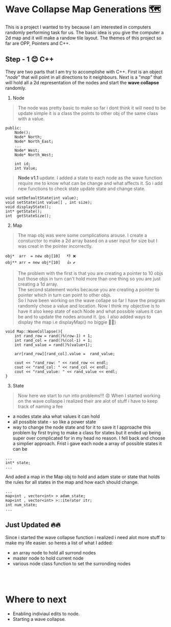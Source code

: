 # Wave Collapse Map Generations 🗺

This is a project I wanted to try because I am interested in computers randomly performing task for us. The basic idea is you give the computer a 2d map and it will make a randow tile layout. The themes of this project so far are OPP, Pointers and C++.

## Step - 1 😊 C++ 
They are two parts that I am try to accomplishe with C++. First is an object "*node*" that will point in all directions to it neighbours. Next is a "*map*" that will hold all a 2d representation of the nodes and start the **wave collapse** randomly.

1. Node 
>The node was pretty basic to make so far i dont think it will need to be update simple it is a class the points to other obj of the same class with a value. 

```
public:
    Node();
    Node* North;
    Node* North_East;
    ...
    Node* West;
    Node* North_West;
    
    int id;    
    int Value;           
```

> **Node v1.1** update. I added a state to each node as the wave function require me to know what can be change and what affects it. So i add new functions to check state update state and change state.
```
void setDefaultState(int value);
void setState(int value[] , int size);
void displayState();
int* getState();
int  getStateSize();

```

2. Map
>The map obj was were some complications arouse. I create a consturctor to make a 2d array based on a user input for size but I was creat in the pointer incorrectly.</br>
```
obj*  arr  = new obj[10]   👎 ❌ 
obj** arr = new obj*[10]   👍 ✔
```
>The problem with the first is that you are creating a pointer to 10 objs but those objs in turn can't hold more than one thing so you are just creating a 1d array.</br>
The second statement works because you are creating a pointer to pointer which in turn can point to other objs.</br>
So I have been working on the wave collape so far I have the program randomly chose a value and location. Now I think my objective is to have it also keep state of each 
Node and what possible values it can be and to update the nodes around it. (ps. I also added ways to display the map i.e displayMap() no biggie 🤷‍♂️)
```
void Map::WaveCollapse(){
    int rand_row = rand()%(row-1) + 1;
    int rand_col = rand()%(col-1) + 1;
    int rand_value = rand()%(value+1);
    
    arr[rand_row][rand_col].value =  rand_value;

    cout << "rand_row: " << rand_row << endl;
    cout << "rand_col: " << rand_col << endl;
    cout << "rand_value: " << rand_value << endl;
}
```

3. State
>Now here we start to run into problems!!! 😡 
When I started working on the wave collaspe i realized their are alot of stuff i have to keep track of naming a fee
* a nodes state aka what values it can hold 
* all possible state - so like a power state
* way to change the node state and for it to save it
I approache this problem by first trying to make a class for states but it ended up being super over complicated for in my head no reason. I fell back and choose a simplier approach. Frist i gave each node a array of possible states it can be 
```
...
int* state;
...
```

And aded a map in the Map obj to hold and adam state or state that holds the rules for all states in the map and how each should change.

```
...
map<int , vector<int> > adam_state;
map<int , vector<int> >::iterator itr;
int num_state;
...
```


</hr>

## Just Updated 🔥🔥

Since i started the wave collapse function i realized i need alot more stuff to make my life easier. so heres a list of what I added: 

* an array node to hold all surrond nodes
* master node to hold current node
* various node class function to set the surronding nodes 


</br>
</br>
</hr>

# Where to next
- Enabling indiviaul edits to node.
- Starting a wave collapse.